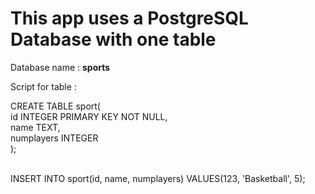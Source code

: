 <h1>
    This app uses a PostgreSQL Database with one table
</h1>

<p> 
    Database name : <b> sports </b>
</p>

<p>
    Script for table :
</p>
<div>
CREATE TABLE sport( <br>
	id INTEGER PRIMARY KEY NOT NULL,<br>
	name TEXT,<br>
	numplayers INTEGER<br>
);<br>
<br>

INSERT INTO sport(id, name, numplayers) VALUES(123, 'Basketball', 5);<br>

</div>